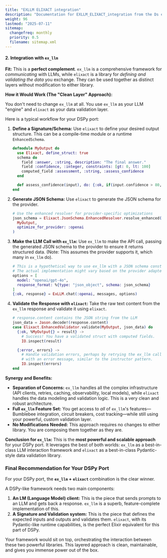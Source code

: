 ```yaml
---
title: "EXLLM ELIXACT integration"
description: "Documentation for EXLLM_ELIXACT_integration from the Ds ex repository."
weight: 96
lastmod: "2025-07-11"
sitemap:
  changefreq: monthly
  priority: 0.5
  filename: sitemap.xml
---
```


#### 2. Integration with `ex_llm`

**Fit:** This is a **perfect complement**. `ex_llm` is a comprehensive framework for *communicating* with LLMs, while `elixact` is a library for *defining and validating the data* you exchange. They can be used together as distinct layers without modification to either library.

**How it Would Work (The "Clean Layer" Approach):**

You don't need to change `ex_llm` at all. You use `ex_llm` as your LLM "engine" and `elixact` as your data validation layer.

Here is a typical workflow for your DSPy port:

1.  **Define a Signature/Schema:** Use `elixact` to define your desired output structure. This can be a compile-time module or a runtime `EnhancedSchema`.

    ```elixir
    defmodule MyOutput do
      use Elixact, define_struct: true
      schema do
        field :answer, :string, description: "The final answer."
        field :confidence, :integer, constraints: [gt: 0, lt: 100]
        computed_field :assessment, :string, :assess_confidence
      end

      def assess_confidence(input), do: {:ok, if(input.confidence > 80, do: "high", else: "low")}
    end
    ```

2.  **Generate JSON Schema:** Use `elixact` to generate the JSON schema for the provider.

    ```elixir
    # Use the enhanced resolver for provider-specific optimizations
    json_schema = Elixact.JsonSchema.EnhancedResolver.resolve_enhanced(
      MyOutput,
      optimize_for_provider: :openai
    )
    ```

3.  **Make the LLM Call with `ex_llm`:** Use `ex_llm` to make the API call, passing the generated JSON schema to the provider to ensure it returns structured data. (Note: This assumes the provider supports it, which many in `ex_llm` do).

    ```elixir
    # This is a hypothetical way to use ex_llm with a JSON schema constraint
    # The actual implementation might vary based on the provider adapter
    options = [
      model: "openai/gpt-4o",
      response_format: %{type: "json_object", schema: json_schema}
    ]
    {:ok, response} = ExLLM.chat(:openai, messages, options)
    ```

4.  **Validate the Response with `elixact`:** Take the raw text content from the `ex_llm` response and validate it using `elixact`.

    ```elixir
    # response.content contains the JSON string from the LLM
    json_data = Jason.decode!(response.content)
    case Elixact.EnhancedValidator.validate(MyOutput, json_data) do
      {:ok, %MyOutput{} = result} ->
        # Success! You have a validated struct with computed fields.
        IO.inspect(result)

      {:error, errors} ->
        # Handle validation errors, perhaps by retrying the ex_llm call
        # with an error message, similar to the instructor pattern.
        IO.inspect(errors)
    end
    ```

**Synergy and Benefits:**

*   **Separation of Concerns:** `ex_llm` handles all the complex infrastructure (API clients, retries, caching, observability, local models), while `elixact` handles the data modeling and validation logic. This is a very clean and robust architecture.
*   **Full `ex_llm` Feature Set:** You get access to *all* of `ex_llm`'s features—Bumblebee integration, circuit breakers, cost tracking—while still using your powerful, custom validation layer.
*   **No Modifications Needed:** This approach requires no changes to either library. You are composing them together as they are.

**Conclusion for `ex_llm`:**
This is the **most powerful and scalable approach** for your DSPy port. It leverages the best of both worlds: `ex_llm` as a best-in-class LLM interaction framework and `elixact` as a best-in-class Pydantic-style data validation library.

### Final Recommendation for Your DSPy Port

For your DSPy port, the **`ex_llm` + `elixact`** combination is the clear winner.

A DSPy-like framework needs two main components:
1.  **An LM (Language Model) client:** This is the piece that sends prompts to an LLM and gets back a response. `ex_llm` is a superb, feature-complete implementation of this.
2.  **A Signature and Validation system:** This is the piece that defines the expected inputs and outputs and validates them. `elixact`, with its Pydantic-like runtime capabilities, is the perfect Elixir equivalent for this part of DSPy.

Your framework would sit on top, orchestrating the interaction between these two powerful libraries. This layered approach is clean, maintainable, and gives you immense power out of the box.
